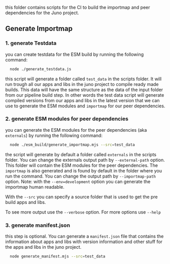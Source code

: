 this folder contains scripts for the CI to build the importmap and peer dependencies for the Juno project.

## Generate Importmap

### 1. generate Testdata

you can create testdata for the ESM build by running the following command:

```bash
  node ./generate_testdata.js
```

this script will generate a folder called `test_data` in the scripts folder. It will run trough all our apps and libs in the juno project to compile ready made builds. This data will have the same structure as the data of the input folder from our pipeline build step. In other words the test data script will generate compiled versions from our apps and libs in the latest version that we can use to generate the ESM modules and `importmap` for our peer dependencies.

### 2. generate ESM modules for peer dependencies

you can generate the ESM modules for the peer dependencies (aka `externals`) by running the following command:

```bash
  node ./esm_build/generate_importmap.mjs --src=test_data
```

the script will generate by default a folder called `externals` in the scripts folder. You can change the externals output path by `--external-path` option. This folder will contain the ESM modules for the peer dependencies. The `importmap` is also generated and is found by default in the folder where you run the command. You can change the output path by `--importmap-path` option. Note: with the `--env=development` option you can generate the importmap human readable.

With the `--src` you can specify a source folder that is used to get the pre build apps and libs.

To see more output use the `--verbose` option. For more options use `--help`

### 3. generate manifest.json

this step is optional. You can generate a `manifest.json` file that contains the information about apps and libs with version information and other stuff for the apps and libs in the juno project.

```bash
  node generate_manifest.mjs --src=test_data
```
